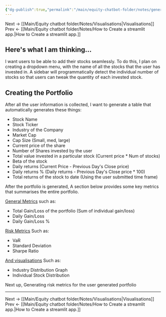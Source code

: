 ```yaml
---
{"dg-publish":true,"permalink":"/main/equity-chatbot-folder/notes/generating-the-portfolio/"}
---
```


Next -> [[Main/Equity chatbot folder/Notes/Visualisations\|Visualisations]]
Prev <- [[Main/Equity chatbot folder/Notes/How to Create a streamlit app.\|How to Create a streamlit app.]]
## Here's what I am thinking...

I want users to be able to add their stocks seamlessly. To do this, I plan on creating a dropdown menu, with the name of all the stocks that the user has invested in. A sidebar will programmatically detect the individual number of stocks so that users can tweak the quantity of each invested stock. 

<style> .container {font-family: sans-serif; text-align: center;} .button-wrapper button {z-index: 1;height: 40px; width: 100px; margin: 10px;padding: 5px;} .excalidraw .App-menu_top .buttonList { display: flex;} .excalidraw-wrapper { height: 800px; margin: 50px; position: relative;} :root[dir="ltr"] .excalidraw .layer-ui__wrapper .zen-mode-transition.App-menu_bottom--transition-left {transform: none;} </style><script src="https://cdn.jsdelivr.net/npm/react@17/umd/react.production.min.js"></script><script src="https://cdn.jsdelivr.net/npm/react-dom@17/umd/react-dom.production.min.js"></script><script type="text/javascript" src="https://cdn.jsdelivr.net/npm/@excalidraw/excalidraw@0/dist/excalidraw.production.min.js"></script><div id="Drawing_2024-12-04_1952.48.excalidraw.md1"></div><script>(function(){const InitialData={"type":"excalidraw","version":2,"source":"https://github.com/zsviczian/obsidian-excalidraw-plugin/releases/tag/2.6.7","elements":[{"id":"qYZwBadkqXLs9NfVv8ftD","type":"rectangle","x":222.20001220703125,"y":103.5250015258789,"width":590.3999633789062,"height":392.0000305175781,"angle":0,"strokeColor":"#1e1e1e","backgroundColor":"transparent","fillStyle":"solid","strokeWidth":2,"strokeStyle":"solid","roughness":1,"opacity":100,"groupIds":[],"frameId":null,"index":"a0","roundness":{"type":3},"seed":1828692862,"version":209,"versionNonce":1946305662,"isDeleted":false,"boundElements":[{"id":"oobJTH4954EQYdxRG81jb","type":"arrow"},{"id":"sFvXDqvHIyNrO9wc5kAhC","type":"arrow"}],"updated":1733342371709,"link":null,"locked":false},{"id":"qIfpQ2if","type":"text","x":254.20001220703125,"y":133.92499542236328,"width":267.65985107421875,"height":25,"angle":0,"strokeColor":"#1e1e1e","backgroundColor":"transparent","fillStyle":"solid","strokeWidth":2,"strokeStyle":"solid","roughness":1,"opacity":100,"groupIds":[],"frameId":null,"index":"a1","roundness":null,"seed":1020562686,"version":28,"versionNonce":1667509182,"isDeleted":false,"boundElements":null,"updated":1733342071721,"link":null,"locked":false,"text":"Ekalavya Equity Dashboard","rawText":"Ekalavya Equity Dashboard","fontSize":20,"fontFamily":5,"textAlign":"left","verticalAlign":"top","containerId":null,"originalText":"Ekalavya Equity Dashboard","autoResize":true,"lineHeight":1.25},{"id":"nm9vRM1PMkxzmNvTqL9jK","type":"rectangle","x":256.60003662109375,"y":169.12499237060547,"width":537.6000366210938,"height":27.199996948242188,"angle":0,"strokeColor":"#1e1e1e","backgroundColor":"transparent","fillStyle":"solid","strokeWidth":2,"strokeStyle":"solid","roughness":1,"opacity":100,"groupIds":[],"frameId":null,"index":"a2","roundness":{"type":3},"seed":1873019902,"version":118,"versionNonce":35490494,"isDeleted":false,"boundElements":null,"updated":1733342076117,"link":null,"locked":false},{"id":"t7tXvuPZ","type":"text","x":274.20001220703125,"y":173.22501373291016,"width":204.23980712890625,"height":20,"angle":0,"strokeColor":"#1e1e1e","backgroundColor":"transparent","fillStyle":"solid","strokeWidth":2,"strokeStyle":"solid","roughness":1,"opacity":100,"groupIds":[],"frameId":null,"index":"a4","roundness":null,"seed":426816226,"version":98,"versionNonce":1167035810,"isDeleted":false,"boundElements":null,"updated":1733342151234,"link":null,"locked":false,"text":"Selectbox with multiselect","rawText":"Selectbox with multiselect","fontSize":16,"fontFamily":5,"textAlign":"left","verticalAlign":"top","containerId":null,"originalText":"Selectbox with multiselect","autoResize":true,"lineHeight":1.25},{"id":"xQlogvnf_wGvX9hQVKIR7","type":"rectangle","x":325.40008544921875,"y":224.32498931884766,"width":376.79998779296875,"height":200,"angle":0,"strokeColor":"#1e1e1e","backgroundColor":"transparent","fillStyle":"solid","strokeWidth":2,"strokeStyle":"solid","roughness":1,"opacity":100,"groupIds":[],"frameId":null,"index":"a5","roundness":{"type":3},"seed":1433384382,"version":164,"versionNonce":1336938274,"isDeleted":false,"boundElements":[],"updated":1733342255304,"link":null,"locked":false},{"id":"DSY8bqeW","type":"text","x":431.800048828125,"y":307.5250015258789,"width":182.3677978515625,"height":20,"angle":0,"strokeColor":"#1e1e1e","backgroundColor":"transparent","fillStyle":"solid","strokeWidth":2,"strokeStyle":"solid","roughness":1,"opacity":100,"groupIds":[],"frameId":null,"index":"a6","roundness":null,"seed":240955490,"version":114,"versionNonce":1157522402,"isDeleted":false,"boundElements":null,"updated":1733342198985,"link":null,"locked":false,"text":"Portfolio blah blah blah","rawText":"Portfolio blah blah blah","fontSize":16,"fontFamily":5,"textAlign":"left","verticalAlign":"top","containerId":null,"originalText":"Portfolio blah blah blah","autoResize":true,"lineHeight":1.25},{"id":"oobJTH4954EQYdxRG81jb","type":"arrow","x":741.4000244140625,"y":417.9248733520508,"width":2.39996337890625,"height":66.40008544921875,"angle":0,"strokeColor":"#1e1e1e","backgroundColor":"transparent","fillStyle":"solid","strokeWidth":2,"strokeStyle":"solid","roughness":1,"opacity":100,"groupIds":[],"frameId":null,"index":"a7","roundness":{"type":2},"seed":13937534,"version":576,"versionNonce":894982626,"isDeleted":false,"boundElements":[{"type":"text","id":"eZj2VzpA"}],"updated":1733342274386,"link":null,"locked":false,"points":[[0,0],[-2.39996337890625,66.40008544921875]],"lastCommittedPoint":null,"startBinding":null,"endBinding":{"elementId":"qYZwBadkqXLs9NfVv8ftD","focus":0.7551816165197536,"gap":1,"fixedPoint":null},"startArrowhead":null,"endArrowhead":"arrow","elbowed":false},{"id":"eZj2VzpA","type":"text","x":674.564094543457,"y":441.12491607666016,"width":131.2718963623047,"height":20,"angle":0,"strokeColor":"#1e1e1e","backgroundColor":"transparent","fillStyle":"solid","strokeWidth":2,"strokeStyle":"solid","roughness":1,"opacity":100,"groupIds":[],"frameId":null,"index":"a8","roundness":null,"seed":123360226,"version":19,"versionNonce":249944802,"isDeleted":false,"boundElements":null,"updated":1733342255321,"link":null,"locked":false,"text":"Rest down there","rawText":"Rest down there","fontSize":16,"fontFamily":5,"textAlign":"center","verticalAlign":"middle","containerId":"oobJTH4954EQYdxRG81jb","originalText":"Rest down there","autoResize":true,"lineHeight":1.25},{"id":"8SAXYU7flC9vc79nliEIX","type":"rectangle","x":228.60012817382812,"y":605.9249801635742,"width":590.3999633789062,"height":392.0000305175781,"angle":0,"strokeColor":"#1e1e1e","backgroundColor":"transparent","fillStyle":"solid","strokeWidth":2,"strokeStyle":"solid","roughness":1,"opacity":100,"groupIds":[],"frameId":null,"index":"aA","roundness":{"type":3},"seed":1915744958,"version":361,"versionNonce":1136508158,"isDeleted":false,"boundElements":[{"id":"sFvXDqvHIyNrO9wc5kAhC","type":"arrow"}],"updated":1733342371709,"link":null,"locked":false},{"id":"GBOS8ygo","type":"text","x":260.6001281738281,"y":636.3249740600586,"width":267.65985107421875,"height":25,"angle":0,"strokeColor":"#1e1e1e","backgroundColor":"transparent","fillStyle":"solid","strokeWidth":2,"strokeStyle":"solid","roughness":1,"opacity":100,"groupIds":[],"frameId":null,"index":"aB","roundness":null,"seed":1600056062,"version":146,"versionNonce":1402584190,"isDeleted":false,"boundElements":[],"updated":1733342357933,"link":null,"locked":false,"text":"Ekalavya Equity Dashboard","rawText":"Ekalavya Equity Dashboard","fontSize":20,"fontFamily":5,"textAlign":"left","verticalAlign":"top","containerId":null,"originalText":"Ekalavya Equity Dashboard","autoResize":true,"lineHeight":1.25},{"id":"RAwg_jWiO3oDpLK4RV_Oe","type":"rectangle","x":263.0001525878906,"y":671.5249710083008,"width":537.6000366210938,"height":27.199996948242188,"angle":0,"strokeColor":"#1e1e1e","backgroundColor":"transparent","fillStyle":"solid","strokeWidth":2,"strokeStyle":"solid","roughness":1,"opacity":100,"groupIds":[],"frameId":null,"index":"aC","roundness":{"type":3},"seed":1954863934,"version":236,"versionNonce":208239806,"isDeleted":false,"boundElements":[],"updated":1733342357933,"link":null,"locked":false},{"id":"oR4MWlYj","type":"text","x":280.6001281738281,"y":675.6249923706055,"width":204.23980712890625,"height":20,"angle":0,"strokeColor":"#1e1e1e","backgroundColor":"transparent","fillStyle":"solid","strokeWidth":2,"strokeStyle":"solid","roughness":1,"opacity":100,"groupIds":[],"frameId":null,"index":"aD","roundness":null,"seed":134398846,"version":216,"versionNonce":1305949438,"isDeleted":false,"boundElements":[],"updated":1733342357933,"link":null,"locked":false,"text":"Selectbox with multiselect","rawText":"Selectbox with multiselect","fontSize":16,"fontFamily":5,"textAlign":"left","verticalAlign":"top","containerId":null,"originalText":"Selectbox with multiselect","autoResize":true,"lineHeight":1.25},{"id":"gG0qym9ZRjwwAqH3hqpHP","type":"rectangle","x":331.8002014160156,"y":726.724967956543,"width":376.79998779296875,"height":200,"angle":0,"strokeColor":"#1e1e1e","backgroundColor":"transparent","fillStyle":"solid","strokeWidth":2,"strokeStyle":"solid","roughness":1,"opacity":100,"groupIds":[],"frameId":null,"index":"aE","roundness":{"type":3},"seed":2082055102,"version":282,"versionNonce":1097065790,"isDeleted":false,"boundElements":[],"updated":1733342357933,"link":null,"locked":false},{"id":"pWqvx9vt","type":"text","x":438.2001647949219,"y":809.9249801635742,"width":182.3677978515625,"height":20,"angle":0,"strokeColor":"#1e1e1e","backgroundColor":"transparent","fillStyle":"solid","strokeWidth":2,"strokeStyle":"solid","roughness":1,"opacity":100,"groupIds":[],"frameId":null,"index":"aF","roundness":null,"seed":1122663422,"version":232,"versionNonce":946900350,"isDeleted":false,"boundElements":[],"updated":1733342357933,"link":null,"locked":false,"text":"Portfolio blah blah blah","rawText":"Portfolio blah blah blah","fontSize":16,"fontFamily":5,"textAlign":"left","verticalAlign":"top","containerId":null,"originalText":"Portfolio blah blah blah","autoResize":true,"lineHeight":1.25},{"id":"sFvXDqvHIyNrO9wc5kAhC","type":"arrow","x":515.7999877929688,"y":518.9249954223633,"width":1.60003662109375,"height":65.60000610351562,"angle":0,"strokeColor":"#1e1e1e","backgroundColor":"transparent","fillStyle":"solid","strokeWidth":2,"strokeStyle":"solid","roughness":1,"opacity":100,"groupIds":[],"frameId":null,"index":"aM","roundness":{"type":2},"seed":1441646078,"version":56,"versionNonce":92641250,"isDeleted":false,"boundElements":[],"updated":1733342373798,"link":null,"locked":false,"points":[[0,0],[1.60003662109375,65.60000610351562]],"lastCommittedPoint":null,"startBinding":{"elementId":"qYZwBadkqXLs9NfVv8ftD","focus":0.02317265705460965,"gap":23.39996337890625,"fixedPoint":null},"endBinding":{"elementId":"8SAXYU7flC9vc79nliEIX","focus":-0.003658655864015408,"gap":21.399978637695312,"fixedPoint":null},"startArrowhead":null,"endArrowhead":"arrow","elbowed":false},{"id":"gy7ieVPiSzKK-hnCbdHAm","type":"rectangle","x":228.60003662109375,"y":606.5250015258789,"width":203.199951171875,"height":391.1999816894531,"angle":0,"strokeColor":"#1e1e1e","backgroundColor":"#ffffff","fillStyle":"solid","strokeWidth":2,"strokeStyle":"solid","roughness":1,"opacity":100,"groupIds":[],"frameId":null,"index":"aO","roundness":{"type":3},"seed":1662097342,"version":317,"versionNonce":513195198,"isDeleted":false,"boundElements":[{"id":"HCcEdjDj8npkLHR-ak36Y","type":"arrow"}],"updated":1733342590591,"link":null,"locked":false},{"id":"L79mxd4E","type":"text","x":259,"y":647.3249893188477,"width":58.22395324707031,"height":20,"angle":0,"strokeColor":"#1e1e1e","backgroundColor":"#ffffff","fillStyle":"solid","strokeWidth":2,"strokeStyle":"solid","roughness":1,"opacity":100,"groupIds":[],"frameId":null,"index":"aP","roundness":null,"seed":1567691646,"version":11,"versionNonce":1253361342,"isDeleted":false,"boundElements":[{"id":"HCcEdjDj8npkLHR-ak36Y","type":"arrow"}],"updated":1733342535222,"link":null,"locked":false,"text":"Sidebar","rawText":"Sidebar","fontSize":16,"fontFamily":5,"textAlign":"left","verticalAlign":"top","containerId":null,"originalText":"Sidebar","autoResize":true,"lineHeight":1.25},{"id":"QbBtSMDCIsdGdh03McSZ-","type":"line","x":249.4000244140625,"y":681.7250137329102,"width":156.79998779296875,"height":0.800018310546875,"angle":0,"strokeColor":"#1e1e1e","backgroundColor":"#ffffff","fillStyle":"solid","strokeWidth":2,"strokeStyle":"solid","roughness":1,"opacity":100,"groupIds":[],"frameId":null,"index":"aQ","roundness":{"type":2},"seed":1594489058,"version":54,"versionNonce":75892258,"isDeleted":false,"boundElements":null,"updated":1733342419377,"link":null,"locked":false,"points":[[0,0],[156.79998779296875,-0.800018310546875]],"lastCommittedPoint":null,"startBinding":null,"endBinding":null,"startArrowhead":null,"endArrowhead":null},{"id":"GV6LdinWaMRueLoUxUxqS","type":"ellipse","x":323,"y":672.1250076293945,"width":22.4000244140625,"height":21.600006103515625,"angle":0,"strokeColor":"#f08c00","backgroundColor":"#ffec99","fillStyle":"solid","strokeWidth":2,"strokeStyle":"solid","roughness":1,"opacity":100,"groupIds":[],"frameId":null,"index":"aR","roundness":{"type":2},"seed":1139077602,"version":46,"versionNonce":1249799138,"isDeleted":false,"boundElements":null,"updated":1733342432299,"link":null,"locked":false},{"id":"HCcEdjDj8npkLHR-ak36Y","type":"arrow","x":153.03707972186896,"y":603.3249893188477,"width":97.96298131328729,"height":76,"angle":0,"strokeColor":"#f08c00","backgroundColor":"#ffec99","fillStyle":"solid","strokeWidth":2,"strokeStyle":"solid","roughness":1,"opacity":100,"groupIds":[],"frameId":null,"index":"aS","roundness":{"type":2},"seed":99230590,"version":767,"versionNonce":1396269054,"isDeleted":false,"boundElements":[],"updated":1733342781861,"link":null,"locked":false,"points":[[0,0],[7.562895864068537,44.79998779296875],[45.16287145000604,64.80001831054688],[97.96298131328729,76]],"lastCommittedPoint":[106.4000244140625,59.20001220703125],"startBinding":{"elementId":"YO92Wt7s","focus":0.23093114635269416,"gap":14.399993896484375,"fixedPoint":null},"endBinding":{"elementId":"L79mxd4E","focus":-1.8467847376734683,"gap":12,"fixedPoint":null},"startArrowhead":null,"endArrowhead":"arrow","elbowed":false},{"id":"YO92Wt7s","type":"text","x":65.18399047851562,"y":548.9249954223633,"width":215.39178466796875,"height":40,"angle":0,"strokeColor":"#1e1e1e","backgroundColor":"#ffec99","fillStyle":"solid","strokeWidth":2,"strokeStyle":"solid","roughness":1,"opacity":100,"groupIds":[],"frameId":null,"index":"aU","roundness":null,"seed":1844189374,"version":217,"versionNonce":1330163774,"isDeleted":false,"boundElements":[{"id":"HCcEdjDj8npkLHR-ak36Y","type":"arrow"}],"updated":1733342807551,"link":null,"locked":false,"text":"Time Slider\n(to calculate total returns)","rawText":"Time Slider\n(to calculate total returns)","fontSize":16,"fontFamily":5,"textAlign":"center","verticalAlign":"top","containerId":null,"originalText":"Time Slider\n(to calculate total returns)","autoResize":true,"lineHeight":1.25},{"id":"ZvgDinslvYd0Y-La8dFja","type":"rectangle","x":259,"y":746.5250015258789,"width":156.79998779296875,"height":21.600006103515625,"angle":0,"strokeColor":"#1e1e1e","backgroundColor":"#ffec99","fillStyle":"solid","strokeWidth":2,"strokeStyle":"solid","roughness":1,"opacity":100,"groupIds":[],"frameId":null,"index":"aV","roundness":{"type":3},"seed":72112510,"version":81,"versionNonce":307068898,"isDeleted":false,"boundElements":[{"id":"QHsbfM-JSnMQTLJ0yDN3q","type":"arrow"}],"updated":1733342732217,"link":null,"locked":false},{"id":"bFzVxiIq","type":"text","x":269.12403869628906,"y":748.9249954223633,"width":107.75192260742188,"height":20,"angle":0,"strokeColor":"#1e1e1e","backgroundColor":"#ffec99","fillStyle":"solid","strokeWidth":2,"strokeStyle":"solid","roughness":1,"opacity":100,"groupIds":[],"frameId":null,"index":"aW","roundness":null,"seed":458735394,"version":44,"versionNonce":684282914,"isDeleted":false,"boundElements":null,"updated":1733342571259,"link":null,"locked":false,"text":"Number Select","rawText":"Number Select","fontSize":16,"fontFamily":5,"textAlign":"center","verticalAlign":"top","containerId":null,"originalText":"Number Select","autoResize":true,"lineHeight":1.25},{"id":"7oljeveR","type":"text","x":254.16803741455078,"y":721.7250137329102,"width":46.46397399902344,"height":20,"angle":0,"strokeColor":"#1e1e1e","backgroundColor":"#ffec99","fillStyle":"solid","strokeWidth":2,"strokeStyle":"solid","roughness":1,"opacity":100,"groupIds":[],"frameId":null,"index":"aX","roundness":null,"seed":1110979490,"version":18,"versionNonce":2092543778,"isDeleted":false,"boundElements":null,"updated":1733342583442,"link":null,"locked":false,"text":"Stock","rawText":"Stock","fontSize":16,"fontFamily":5,"textAlign":"center","verticalAlign":"top","containerId":null,"originalText":"Stock","autoResize":true,"lineHeight":1.25},{"id":"i9v4btRPcj7lobKgVr-6w","type":"rectangle","x":261.41601181030273,"y":809.3250045776367,"width":156.79998779296875,"height":21.600006103515625,"angle":0,"strokeColor":"#1e1e1e","backgroundColor":"#ffec99","fillStyle":"solid","strokeWidth":2,"strokeStyle":"solid","roughness":1,"opacity":100,"groupIds":[],"frameId":null,"index":"aY","roundness":{"type":3},"seed":1456971518,"version":123,"versionNonce":487702270,"isDeleted":false,"boundElements":[],"updated":1733342604273,"link":null,"locked":false},{"id":"aLXJkiJd","type":"text","x":271.5400505065918,"y":811.7249984741211,"width":107.75192260742188,"height":20,"angle":0,"strokeColor":"#1e1e1e","backgroundColor":"#ffec99","fillStyle":"solid","strokeWidth":2,"strokeStyle":"solid","roughness":1,"opacity":100,"groupIds":[],"frameId":null,"index":"aZ","roundness":null,"seed":1657212734,"version":88,"versionNonce":886228002,"isDeleted":false,"boundElements":[{"id":"pH8S_QOee4Jf7lPTclUTm","type":"arrow"}],"updated":1733342699401,"link":null,"locked":false,"text":"Number Select","rawText":"Number Select","fontSize":16,"fontFamily":5,"textAlign":"center","verticalAlign":"top","containerId":null,"originalText":"Number Select","autoResize":true,"lineHeight":1.25},{"id":"oGMl9WYf","type":"text","x":256.5840492248535,"y":784.525016784668,"width":46.46397399902344,"height":20,"angle":0,"strokeColor":"#1e1e1e","backgroundColor":"#ffec99","fillStyle":"solid","strokeWidth":2,"strokeStyle":"solid","roughness":1,"opacity":100,"groupIds":[],"frameId":null,"index":"aa","roundness":null,"seed":1474197374,"version":61,"versionNonce":772839294,"isDeleted":false,"boundElements":[],"updated":1733342604273,"link":null,"locked":false,"text":"Stock","rawText":"Stock","fontSize":16,"fontFamily":5,"textAlign":"center","verticalAlign":"top","containerId":null,"originalText":"Stock","autoResize":true,"lineHeight":1.25},{"id":"qW5oX-aepq2B4o5IiB_PT","type":"rectangle","x":258.2159996032715,"y":877.3250045776367,"width":156.79998779296875,"height":21.600006103515625,"angle":0,"strokeColor":"#1e1e1e","backgroundColor":"#ffec99","fillStyle":"solid","strokeWidth":2,"strokeStyle":"solid","roughness":1,"opacity":100,"groupIds":[],"frameId":null,"index":"aj","roundness":{"type":3},"seed":300195902,"version":162,"versionNonce":776138046,"isDeleted":false,"boundElements":[],"updated":1733342607939,"link":null,"locked":false},{"id":"ygg4qmO1","type":"text","x":268.34003829956055,"y":879.7249984741211,"width":107.75192260742188,"height":20,"angle":0,"strokeColor":"#1e1e1e","backgroundColor":"#ffec99","fillStyle":"solid","strokeWidth":2,"strokeStyle":"solid","roughness":1,"opacity":100,"groupIds":[],"frameId":null,"index":"ak","roundness":null,"seed":1327622270,"version":126,"versionNonce":1143903614,"isDeleted":false,"boundElements":[],"updated":1733342607939,"link":null,"locked":false,"text":"Number Select","rawText":"Number Select","fontSize":16,"fontFamily":5,"textAlign":"center","verticalAlign":"top","containerId":null,"originalText":"Number Select","autoResize":true,"lineHeight":1.25},{"id":"fPWom08j","type":"text","x":253.38403701782227,"y":852.525016784668,"width":46.46397399902344,"height":20,"angle":0,"strokeColor":"#1e1e1e","backgroundColor":"#ffec99","fillStyle":"solid","strokeWidth":2,"strokeStyle":"solid","roughness":1,"opacity":100,"groupIds":[],"frameId":null,"index":"al","roundness":null,"seed":1040984254,"version":101,"versionNonce":1029166242,"isDeleted":false,"boundElements":[{"id":"o_0w64Xr8Eihgagg0-7JM","type":"arrow"}],"updated":1733342717324,"link":null,"locked":false,"text":"Stock","rawText":"Stock","fontSize":16,"fontFamily":5,"textAlign":"center","verticalAlign":"top","containerId":null,"originalText":"Stock","autoResize":true,"lineHeight":1.25},{"id":"pH8S_QOee4Jf7lPTclUTm","type":"arrow","x":120.96657549537122,"y":732.8107242235307,"width":136.63891851035436,"height":88.14542416983545,"angle":0,"strokeColor":"#f08c00","backgroundColor":"#ffec99","fillStyle":"solid","strokeWidth":2,"strokeStyle":"solid","roughness":1,"opacity":100,"groupIds":[],"frameId":null,"index":"ay","roundness":{"type":2},"seed":526014114,"version":943,"versionNonce":1234261218,"isDeleted":false,"boundElements":[],"updated":1733342706533,"link":null,"locked":false,"points":[[0,0],[53.179028167300885,31.78704750826728],[82.10371023010407,74.34282794854721],[136.63891851035436,88.14542416983545]],"lastCommittedPoint":null,"startBinding":null,"endBinding":{"elementId":"aLXJkiJd","focus":-0.693596210221283,"gap":13.934556500866222,"fixedPoint":null},"startArrowhead":null,"endArrowhead":"arrow","elbowed":false},{"id":"o_0w64Xr8Eihgagg0-7JM","type":"arrow","x":122.9959760112518,"y":736.3266069734085,"width":127.09610887235402,"height":149.74002804025997,"angle":0,"strokeColor":"#f08c00","backgroundColor":"#ffec99","fillStyle":"solid","strokeWidth":2,"strokeStyle":"solid","roughness":1,"opacity":100,"groupIds":[],"frameId":null,"index":"az","roundness":{"type":2},"seed":712600190,"version":1097,"versionNonce":1998987682,"isDeleted":false,"boundElements":[],"updated":1733342722630,"link":null,"locked":false,"points":[[0,0],[50.576479822702765,31.787047508267165],[52.607699014000104,119.45436088756912],[127.09610887235402,149.74002804025997]],"lastCommittedPoint":null,"startBinding":null,"endBinding":{"elementId":"fPWom08j","focus":-1.7652106534894119,"gap":13.541618229000505,"fixedPoint":null},"startArrowhead":null,"endArrowhead":"arrow","elbowed":false},{"id":"QHsbfM-JSnMQTLJ0yDN3q","type":"arrow","x":124.68373309033473,"y":736.57811010381,"width":119.28839765132273,"height":33.56894177109223,"angle":0,"strokeColor":"#f08c00","backgroundColor":"#ffec99","fillStyle":"solid","strokeWidth":2,"strokeStyle":"solid","roughness":1,"opacity":100,"groupIds":[],"frameId":null,"index":"b00","roundness":{"type":2},"seed":1455874494,"version":1482,"versionNonce":2092069502,"isDeleted":false,"boundElements":[],"updated":1733342745477,"link":null,"locked":false,"points":[[0,0],[27.153213785134938,15.303976576864557],[50.872666784268006,33.56894177109223],[119.28839765132273,21.345657422977638]],"lastCommittedPoint":null,"startBinding":null,"endBinding":{"elementId":"ZvgDinslvYd0Y-La8dFja","focus":0.6487352337052629,"gap":15.027869258342548,"fixedPoint":null},"startArrowhead":null,"endArrowhead":"arrow","elbowed":false},{"id":"XrwQ4ikG","type":"text","x":-39.061368701316326,"y":686.8776240130535,"width":237.33580017089844,"height":40,"angle":0,"strokeColor":"#1e1e1e","backgroundColor":"#ffec99","fillStyle":"solid","strokeWidth":1,"strokeStyle":"solid","roughness":1,"opacity":100,"groupIds":[],"frameId":null,"index":"b01","roundness":null,"seed":951623714,"version":134,"versionNonce":1186706558,"isDeleted":false,"boundElements":null,"updated":1733342773171,"link":null,"locked":false,"text":"Number of Counters \nmatches the number of stocks","rawText":"Number of Counters \nmatches the number of stocks","fontSize":16,"fontFamily":5,"textAlign":"center","verticalAlign":"top","containerId":null,"originalText":"Number of Counters \nmatches the number of stocks","autoResize":true,"lineHeight":1.25},{"id":"UHDZ1dBscHk4me-cEgg7b","type":"arrow","x":742.2001037597656,"y":891.5248641967773,"width":432.21837936434486,"height":6.040240380607315,"angle":0,"strokeColor":"#1e1e1e","backgroundColor":"transparent","fillStyle":"solid","strokeWidth":2,"strokeStyle":"solid","roughness":1,"opacity":100,"groupIds":[],"frameId":null,"index":"am","roundness":{"type":2},"seed":1651919934,"version":825,"versionNonce":142784894,"isDeleted":true,"boundElements":[],"updated":1733342605555,"link":null,"locked":false,"points":[[0,0],[-432.21837936434486,-6.040240380607315]],"lastCommittedPoint":null,"startBinding":null,"endBinding":{"elementId":"8SAXYU7flC9vc79nliEIX","focus":0.7324470266201638,"gap":1,"fixedPoint":null},"startArrowhead":null,"endArrowhead":"arrow","elbowed":false},{"id":"2IZEUjoX","type":"text","x":738.4648912371558,"y":896.3327400936003,"width":6.399993896484375,"height":20,"angle":0,"strokeColor":"#1e1e1e","backgroundColor":"transparent","fillStyle":"solid","strokeWidth":2,"strokeStyle":"solid","roughness":1,"opacity":100,"groupIds":[],"frameId":null,"index":"an","roundness":null,"seed":2023625854,"version":27,"versionNonce":1094591842,"isDeleted":true,"boundElements":[],"updated":1733342605555,"link":null,"locked":false,"text":"","rawText":"","fontSize":16,"fontFamily":5,"textAlign":"center","verticalAlign":"middle","containerId":"UHDZ1dBscHk4me-cEgg7b","originalText":"","autoResize":true,"lineHeight":1.25},{"id":"uOmM6h4o","type":"text","x":287,"y":183.5250015258789,"width":8,"height":25,"angle":0,"strokeColor":"#1e1e1e","backgroundColor":"transparent","fillStyle":"solid","strokeWidth":2,"strokeStyle":"solid","roughness":1,"opacity":100,"groupIds":[],"frameId":null,"index":"ao","roundness":null,"seed":1306100478,"version":6,"versionNonce":355129790,"isDeleted":true,"boundElements":null,"updated":1733342605555,"link":null,"locked":false,"text":"","rawText":"","fontSize":20,"fontFamily":5,"textAlign":"left","verticalAlign":"top","containerId":null,"originalText":"","autoResize":true,"lineHeight":1.25},{"id":"65Y6dDVr","type":"text","x":737.0000457763672,"y":441.12491607666016,"width":6.399993896484375,"height":20,"angle":0,"strokeColor":"#1e1e1e","backgroundColor":"transparent","fillStyle":"solid","strokeWidth":2,"strokeStyle":"solid","roughness":1,"opacity":100,"groupIds":[],"frameId":null,"index":"ap","roundness":null,"seed":1761636514,"version":6,"versionNonce":1255614754,"isDeleted":true,"boundElements":null,"updated":1733342605555,"link":null,"locked":false,"text":"","rawText":"","fontSize":16,"fontFamily":5,"textAlign":"center","verticalAlign":"middle","containerId":null,"originalText":"","autoResize":true,"lineHeight":1.25},{"id":"uYhQJWRYaxXO7sqdbvhAv","type":"arrow","x":509.4000244140625,"y":514.9249954223633,"width":164.79998779296875,"height":88,"angle":0,"strokeColor":"#1e1e1e","backgroundColor":"transparent","fillStyle":"solid","strokeWidth":2,"strokeStyle":"solid","roughness":1,"opacity":100,"groupIds":[],"frameId":null,"index":"aq","roundness":{"type":2},"seed":309234494,"version":305,"versionNonce":1348792830,"isDeleted":true,"boundElements":[],"updated":1733342605555,"link":null,"locked":false,"points":[[0,0],[2.39996337890625,69.60000610351562],[-0.79998779296875,84.80001831054688],[77.5999755859375,-3.199981689453125],[164,20]],"lastCommittedPoint":[164,20],"startBinding":null,"endBinding":null,"startArrowhead":null,"endArrowhead":"arrow","elbowed":false},{"id":"HVWsDkkY","type":"text","x":505.40003967285156,"y":589.7250137329102,"width":6.399993896484375,"height":20,"angle":0,"strokeColor":"#1e1e1e","backgroundColor":"transparent","fillStyle":"solid","strokeWidth":2,"strokeStyle":"solid","roughness":1,"opacity":100,"groupIds":[],"frameId":null,"index":"ar","roundness":null,"seed":5589630,"version":5,"versionNonce":169456866,"isDeleted":true,"boundElements":null,"updated":1733342605555,"link":null,"locked":false,"text":"","rawText":"","fontSize":16,"fontFamily":5,"textAlign":"center","verticalAlign":"middle","containerId":"uYhQJWRYaxXO7sqdbvhAv","originalText":"","autoResize":true,"lineHeight":1.25},{"id":"4BmMbDag","type":"text","x":513.4000091552734,"y":541.7249984741211,"width":6.399993896484375,"height":20,"angle":0,"strokeColor":"#1e1e1e","backgroundColor":"transparent","fillStyle":"solid","strokeWidth":2,"strokeStyle":"solid","roughness":1,"opacity":100,"groupIds":[],"frameId":null,"index":"as","roundness":null,"seed":1710271650,"version":5,"versionNonce":87163454,"isDeleted":true,"boundElements":null,"updated":1733342605555,"link":null,"locked":false,"text":"","rawText":"","fontSize":16,"fontFamily":5,"textAlign":"center","verticalAlign":"middle","containerId":"sFvXDqvHIyNrO9wc5kAhC","originalText":"","autoResize":true,"lineHeight":1.25},{"id":"y0vxdKGV","type":"text","x":202.52169994357976,"y":694.0844138536388,"width":6.399993896484375,"height":20,"angle":0,"strokeColor":"#f08c00","backgroundColor":"#ffec99","fillStyle":"solid","strokeWidth":2,"strokeStyle":"solid","roughness":1,"opacity":100,"groupIds":[],"frameId":null,"index":"at","roundness":null,"seed":272759714,"version":5,"versionNonce":546621602,"isDeleted":true,"boundElements":null,"updated":1733342605555,"link":null,"locked":false,"text":"","rawText":"","fontSize":16,"fontFamily":5,"textAlign":"center","verticalAlign":"middle","containerId":"HCcEdjDj8npkLHR-ak36Y","originalText":"","autoResize":true,"lineHeight":1.25},{"id":"tQECEp7haYkbI6zxZP6nK","type":"freedraw","x":395,"y":625.525032043457,"width":19.20001220703125,"height":20,"angle":0,"strokeColor":"#1e1e1e","backgroundColor":"#ffec99","fillStyle":"solid","strokeWidth":2,"strokeStyle":"solid","roughness":1,"opacity":100,"groupIds":[],"frameId":null,"index":"au","roundness":null,"seed":731602494,"version":23,"versionNonce":1710983586,"isDeleted":true,"boundElements":null,"updated":1733342637987,"link":null,"locked":false,"points":[[0,0],[1.60003662109375,1.5999755859375],[3.20001220703125,3.199951171875],[6.4000244140625,6.39996337890625],[8,8],[9.60003662109375,9.5999755859375],[10.4000244140625,10.39996337890625],[10.4000244140625,11.199951171875],[11.20001220703125,12.79998779296875],[12,12.79998779296875],[12.79998779296875,14.39996337890625],[13.60003662109375,15.199951171875],[15.20001220703125,15.199951171875],[15.20001220703125,16.79998779296875],[16,17.5999755859375],[16.79998779296875,17.5999755859375],[17.60003662109375,18.39996337890625],[18.4000244140625,19.199951171875],[19.20001220703125,20],[18.4000244140625,20],[18.4000244140625,20]],"pressures":[],"simulatePressure":true,"lastCommittedPoint":[18.4000244140625,20]},{"id":"7HHHLUzPEGqsV44ADHgLe","type":"freedraw","x":392.60003662109375,"y":623.9249954223633,"width":15.199951171875,"height":18.4000244140625,"angle":0,"strokeColor":"#1e1e1e","backgroundColor":"#ffec99","fillStyle":"solid","strokeWidth":1,"strokeStyle":"solid","roughness":1,"opacity":100,"groupIds":[],"frameId":null,"index":"av","roundness":null,"seed":905509310,"version":19,"versionNonce":2140777022,"isDeleted":true,"boundElements":null,"updated":1733342651298,"link":null,"locked":false,"points":[[0,0],[1.5999755859375,2.4000244140625],[3.199951171875,4],[5.5999755859375,6.4000244140625],[6.39996337890625,8],[8,9.60003662109375],[8.79998779296875,11.20001220703125],[10.39996337890625,13.60003662109375],[11.199951171875,14.4000244140625],[12,14.4000244140625],[12,15.20001220703125],[12.79998779296875,16],[13.5999755859375,16.79998779296875],[13.5999755859375,17.60003662109375],[14.39996337890625,17.60003662109375],[15.199951171875,18.4000244140625],[15.199951171875,18.4000244140625]],"pressures":[],"simulatePressure":true,"lastCommittedPoint":[15.199951171875,18.4000244140625]},{"id":"t2SyslCcsB_6WzFVSl-CW","type":"freedraw","x":411.79998779296875,"y":619.1250076293945,"width":20,"height":24,"angle":0,"strokeColor":"#1e1e1e","backgroundColor":"#ffec99","fillStyle":"solid","strokeWidth":1,"strokeStyle":"solid","roughness":1,"opacity":100,"groupIds":[],"frameId":null,"index":"aw","roundness":null,"seed":301229730,"version":43,"versionNonce":681679358,"isDeleted":true,"boundElements":null,"updated":1733342651144,"link":null,"locked":false,"points":[[0,0],[-0.79998779296875,0.79998779296875],[-0.79998779296875,1.5999755859375],[-1.5999755859375,3.20001220703125],[-2.39996337890625,3.20001220703125],[-2.39996337890625,4],[-3.199951171875,4],[-4,4.79998779296875],[-4.79998779296875,4.79998779296875],[-5.5999755859375,5.5999755859375],[-6.39996337890625,5.5999755859375],[-7.199951171875,6.4000244140625],[-8,7.20001220703125],[-8.79998779296875,8],[-9.5999755859375,8.79998779296875],[-9.5999755859375,9.5999755859375],[-10.39996337890625,10.4000244140625],[-11.199951171875,10.4000244140625],[-11.199951171875,12],[-11.199951171875,12.79998779296875],[-12,12.79998779296875],[-12.79998779296875,13.5999755859375],[-12.79998779296875,14.4000244140625],[-13.5999755859375,14.4000244140625],[-13.5999755859375,15.20001220703125],[-14.39996337890625,15.20001220703125],[-14.39996337890625,16],[-15.199951171875,16],[-16,16.79998779296875],[-16.79998779296875,16.79998779296875],[-17.5999755859375,17.5999755859375],[-17.5999755859375,18.4000244140625],[-18.39996337890625,19.20001220703125],[-18.39996337890625,20],[-18.39996337890625,21.5999755859375],[-19.199951171875,21.5999755859375],[-19.199951171875,22.4000244140625],[-19.199951171875,23.20001220703125],[-19.199951171875,24],[-20,24],[-20,24]],"pressures":[],"simulatePressure":true,"lastCommittedPoint":[-20,24]},{"id":"aW8ItqUDTvP_MrWPtNzpD","type":"arrow","x":471,"y":788.9249954223633,"width":185.5999755859375,"height":0,"angle":0,"strokeColor":"#1e1e1e","backgroundColor":"#ffec99","fillStyle":"solid","strokeWidth":1,"strokeStyle":"solid","roughness":1,"opacity":100,"groupIds":[],"frameId":null,"index":"ax","roundness":{"type":2},"seed":363180670,"version":71,"versionNonce":1985874814,"isDeleted":true,"boundElements":null,"updated":1733342668067,"link":null,"locked":false,"points":[[0,0],[185.5999755859375,0]],"lastCommittedPoint":null,"startBinding":null,"endBinding":null,"startArrowhead":null,"endArrowhead":"arrow","elbowed":false}],"appState":{"theme":"dark","viewBackgroundColor":"#ffffff","currentItemStrokeColor":"#1e1e1e","currentItemBackgroundColor":"#ffec99","currentItemFillStyle":"solid","currentItemStrokeWidth":1,"currentItemStrokeStyle":"solid","currentItemRoughness":1,"currentItemOpacity":100,"currentItemFontFamily":5,"currentItemFontSize":16,"currentItemTextAlign":"center","currentItemStartArrowhead":null,"currentItemEndArrowhead":"arrow","currentItemArrowType":"round","scrollX":354.74191856425114,"scrollY":82.47704533366311,"zoom":{"value":0.636451},"currentItemRoundness":"round","gridSize":20,"gridStep":5,"gridModeEnabled":false,"gridColor":{"Bold":"#cccccc","Regular":"#e5e5e5"},"currentStrokeOptions":null,"frameRendering":{"enabled":true,"clip":true,"name":true,"outline":true},"objectsSnapModeEnabled":false,"activeTool":{"type":"selection","customType":null,"locked":false,"lastActiveTool":null}},"files":{}};InitialData.scrollToContent=true;App=()=>{const e=React.useRef(null),t=React.useRef(null),[n,i]=React.useState({width:void 0,height:void 0});return React.useEffect(()=>{i({width:t.current.getBoundingClientRect().width,height:t.current.getBoundingClientRect().height});const e=()=>{i({width:t.current.getBoundingClientRect().width,height:t.current.getBoundingClientRect().height})};return window.addEventListener("resize",e),()=>window.removeEventListener("resize",e)},[t]),React.createElement(React.Fragment,null,React.createElement("div",{className:"excalidraw-wrapper",ref:t},React.createElement(ExcalidrawLib.Excalidraw,{ref:e,width:n.width,height:n.height,initialData:InitialData,viewModeEnabled:!0,zenModeEnabled:!0,gridModeEnabled:!1})))},excalidrawWrapper=document.getElementById("Drawing_2024-12-04_1952.48.excalidraw.md1");ReactDOM.render(React.createElement(App),excalidrawWrapper);})();</script>



## Creating the Portfolio

After all the user information is collected, I want to generate a table that automatically generates these things: 

- Stock Name
- Stock Ticker
- Industry of the Company
- Market Cap
- Cap Size (Small, med, large)
- Current price of the share
- Number of Shares invested by the user
- Total value invested in a particular stock (Current price * Num of stocks)
- Beta of the stock
- Daily returns (Current Price - Previous Day's Close price)
- Daily returns % (Daily returns - Previous Day's Close price * 100)
- Total returns of the stock to date (Using the user submitted time frame)

After the portfolio is generated, A section below provides some key metrics that summarises the entire portfolio. 

<u>General Metrics</u>
such as:
- Total Gain/Loss of the portfolio (Sum of individual gain/loss)
- Daily Gain/Loss
- Daily Gain/Loss %

<u>Risk Metrics</u>
Such as:
- VaR
- Standard Deviation
- Sharpe Ratio

<u>And visualisations</u>
Such as:
- Industry Distribution Graph
- Individual Stock Distribution 


Next up, Generating risk metrics for the user generated portfolio

---
Next -> [[Main/Equity chatbot folder/Notes/Visualisations\|Visualisations]]
Prev <- [[Main/Equity chatbot folder/Notes/How to Create a streamlit app.\|How to Create a streamlit app.]]

